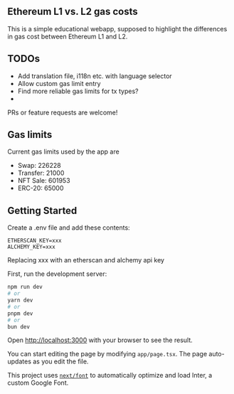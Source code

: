 ## Ethereum L1 vs. L2 gas costs

This is a simple educational webapp, supposed to highlight the differences in gas cost between Ethereum L1 and L2.

## TODOs

- Add translation file, i118n etc. with language selector
- Allow custom gas limit entry
- Find more reliable gas limits for tx types?
- 

PRs or feature requests are welcome!

## Gas limits

Current gas limits used by the app are

- Swap: 226228
- Transfer: 21000
- NFT Sale: 601953
- ERC-20: 65000


## Getting Started

Create a .env file and add these contents:

```
ETHERSCAN_KEY=xxx
ALCHEMY_KEY=xxx
```

Replacing xxx with an etherscan and alchemy api key

First, run the development server:

```bash
npm run dev
# or
yarn dev
# or
pnpm dev
# or
bun dev
```

Open [http://localhost:3000](http://localhost:3000) with your browser to see the result.

You can start editing the page by modifying `app/page.tsx`. The page auto-updates as you edit the file.

This project uses [`next/font`](https://nextjs.org/docs/basic-features/font-optimization) to automatically optimize and load Inter, a custom Google Font.
